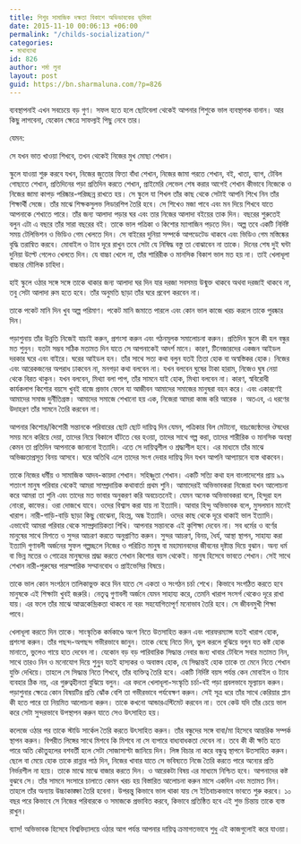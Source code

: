 ```yaml
---
title: শিশুর সামাজিক দক্ষতা বিকাশে অভিভাবকের ভূমিকা
date: 2015-11-10 00:06:13 +06:00
permalink: "/childs-socialization/"
categories:
- মাথাব্যাথা
id: 826
author: শর্মা লুনা
layout: post
guid: https://bn.sharmaluna.com/?p=826
---
```


ব্যবস্থাপনাই এখন সবচেয়ে বড় গুণ। সফল হতে হলে ছোটবেলা থেকেই আপনার শিশুকে ভাল ব্যবস্থাপক বানান। আর কিছু লাগবেনা, যেকোন ক্ষেত্রে সাফল্যই পিছু নেবে তার।

যেমন:

সে যখন ভাত খাওয়া শিখবে, তখন থেকেই নিজের মুখ মোছা শেখান।

স্কুলে যাওয়া শুরু করবে যখন, নিজের জুতোর ফিতা বাঁধা শেখান, নিজের জামা পরতে শেখান, বই, খাতা, ব্যাগ, টেবিল গোছাতে শেখান, প্রতিদিনের পড়া প্রতিদিন করতে শেখান, প্রাইমেরি লেভেল শেষ করার আগেই শেখান কীভাবে নিজেকে ও নিজের জামা কাপড় পরিষ্কার-পরিচ্ছন্ন রাখতে হয়। সে স্কুলে যা শিখল তাঁর কাছ থেকে সেটাই আপনি শিখে নিন তাঁর শিক্ষার্থী সেজে। তাঁর মাঝে শিক্ষকসুলভ লিডারশিপ তৈরি হবে। সে শিখেও মজা পাবে এবং মন দিয়ে শিখবে যাতে আপনাকে শেখাতে পারে। তাঁর জন্য আলাদা পড়ার ঘর এবং তার নিজের আলাদা বইয়ের তাক দিন। বছরের শুরুতেই বলুন এটা এ বছরে তাঁর সারা বছরের বই। তাকে ভাল পত্রিকা ও কিশোর ম্যাগাজিন পড়তে দিন। অল্প তবে একটি নির্দিষ্ট সময় টেলিভিশন ও ভিডিও গেম খেলতে দিন। সে বাইরের দুনিয়া সম্পর্কে আপডেটেড থাকবে এবং ভিডিও গেম মস্তিষ্কের বৃদ্ধি তরান্বিত করবে। মোবাইল ও ট্যাব দূরে রাখুন তবে সেটা যে নিষিদ্ধ বস্তু তা বোঝাবেন না তাকে। দিনের শেষ দুই ঘন্টা দুনিয়া উল্টে গেলেও খেলতে দিন। যে বাচ্চা খেলে না, তাঁর শারিরীক ও মানসিক বিকাশ ভাল মত হয় না। তাই খেলাধূলা বাচ্চার মৌলিক চাহিদা।

হাই স্কুলে ওঠার সঙ্গে সঙ্গে তাকে থাকার জন্য আলাদা ঘর দিন যার দরজা সবসময় উন্মুক্ত থাকবে অথবা দরজাই থাকবে না, তবু সেটা আলাদা রুম হতে হবে। তাঁর অনুমতি ছাড়া তাঁর ঘরে প্রবেশ করবেন না।

তাকে পকেট মানি দিন খুব অল্প পরিমাণ। পকেট মানি জমাতে পারলে এবং কোন ভাল কাজে খরচ করলে তাকে পুরষ্কার দিন।

পড়াশুনায় তাঁর উন্নতি নিজেই যাচাই করুন, প্রশংসা করুন এবং গঠনমূলক সমালোচনা করুন। প্রতিদিন স্কুলে কী হল বন্ধুর মত শুনুন। যতটা সম্ভব সঠিক মতামত দিন যাতে সে আপনাকেই আদর্শ মানে। কারণ, টিনেজারদের একজন আইডল দরকার ঘরে এবং বাইরে। ঘরের আইডল হন। তাঁর সাথে সত্য কথা বলুন যতই তিতা হোক বা অস্বস্তিকর হোক। নিজের এবং আরেকজনের অপরাধ ঢাকবেন না, মনগড়া কথা বলবেন না। যখন বলবেন ঘুষের টাকা হারাম, নিজেও ঘুষ নেয়া থেকে বিরত থাকুন। যখন বলবেন, মিথ্যা বলা পাপ, তাঁর সামনে যাই হোক, মিথ্যা বলবেন না। কারণ, স্ববিরোধী কার্যকলাপ কিশোর বয়সে খুবই বাজে প্রভাব ফেলে যা আজীবন আমাদের সমাজের মানুষরা বহন করে। এবং একারণেই আমাদের সমাজ দুর্নীতিগ্রস্ত। আমাদের সমাজে শেখানো হয় এক, নিজেরা আমরা কাজ করি আরেক । অতএব, এ ধরণের উদাহরণ তাঁর সামনে তৈরি করবেন না।

আপনার কিশোর/কিশোরী সন্তানকে পরিবারের ছোট ছোট দায়িত্ব দিন যেমন, পত্রিকার বিল মেটানো, বয়ঃজ্যেষ্ঠদের ঔষধের সময় মনে করিয়ে দেয়া, তাদের নিয়ে বিকালে হাঁটতে বের হওয়া, তাদের সাথে গল্প করা, তাদের শারীরিক ও মানসিক অবস্থা কেমন তা প্রতিদিন আপনাকে জানানো ইত্যাদি। এতে সে দায়িত্বশীল ও শ্রদ্ধাশীল হবে। এর মাধ্যমে তাঁর মাঝে অভিজ্ঞতাপ্রসূত বিনয় আসবে। ঘরে অতিথি এলে তাদের সংগ দেবার দায়িত্ব দিন যখন আপনি আপ্যায়নে ব্যস্ত থাকবেন।

তাকে নিজের ধর্মীয় ও সামাজিক আদব-কায়দা শেখান। সহিষ্ণুতা শেখান। একটি সত্যি কথা হল বাংলাদেশের প্রায় ৯৯ শতাংশ মানুষ পরিবার থেকেই আমরা সাম্প্রদায়িক কথাবার্তা প্রথম শুনি। আমাদেরই অভিভাবকরা নিজেরা যখন আলোচনা করে আমরা তা শুনি এবং তাদের মত ভাবার অনুকরণ করি অবচেতনেই। যেমন অনেক অভিভাবকরা বলে, হিন্দুরা হল নোংরা, কাফের। ওরা দোজখে যাবে। ওদের বিশ্বাস করা যায় না ইত্যাদি। আবার হিন্দু অভিভাবক বলে, মুসলমান মানেই খারাপ। নারী-গাড়ি-বাড়ি ছাড়া কিছু বোঝেনা, হিংস্র, অন্ধ ইত্যাদি। ওদের কাছ থেকে দূরে থাকাই ভাল ইত্যাদি। এভাবেই আমরা পরিবার থেকে সাম্প্রদায়িকতা শিখি। আপনার সন্তানকে এই কুশিক্ষা দেবেন না। সব ধর্মের ও বর্ণের মানুষের সাথে মিশতে ও সুন্দর আচরণ করতে অনুপ্রাণিত করুন। সুন্দর আচরণ, বিনয়, ধৈর্য, আস্থা স্থাপন, সাহায্য করা ইত্যাদি গুণাবলী অর্জনের সুফল গল্পচ্ছলে নিজের ও পরিচিত মানুষ বা মহামানবদের জীবনের দৃষ্টান্ত দিয়ে বুঝান। অন্য ধর্ম বা ভিন্ন মতের ও গোত্রের মানুষদের শ্রদ্ধা করতে শেখান কিশোর বয়স থেকেই। মানুষ হিসেবে ভাবতে শেখান। সেই সাথে শেখান নারী-পুরুষের পারস্পারিক সম্মানবোধ ও প্রাইভেসির বিষয়ে।

তাকে ভাল কোন সংগঠনে তালিকাভুক্ত করে দিন যাতে সে একতা ও সংগঠন চর্চা শেখে। কিভাবে সংগঠিত করতে হবে মানুষকে এই শিক্ষাটা খুবই জরুরি। নেতৃত্ব গুণাবলী অর্জনে যেমন সাহায্য করে, তেমনি খারাপ সংসর্গ থেকেও দূরে রাখা যায়। এর ফলে তাঁর মাঝে আত্মকেন্দ্রিকতা থাকবে না বরং সহযোগিতাপূর্ণ মনোভাব তৈরি হবে। সে জীবনমুখী শিক্ষা পাবে।

খেলাধূলা করতে দিন তাকে। সাংস্কৃতিক কর্মকাণ্ডে অংশ নিতে উতসাহিত করুন এবং পারফরম্যান্স যতই খারাপ হোক, প্রশংসা করুন। তাঁর পছন্দ-অপছন্দ গভীরভাবে জানুন। তাকে বেছে নিতে দিন, ভুল করলে বুঝিয়ে বলুন যত কষ্ট হোক মানাতে, ভুলেও গায়ে হাত দেবেন না। যেকোন বড় বড় পারিবারিক সিদ্ধান্ত নেবার জন্য খাবার টেবিলে সবার মতামত নিন, সাথে তারও নিন ও মনোযোগ দিয়ে শুনু্ন যতই হাস্যকর ও অবাস্তব হোক, যে সিদ্ধান্তই হোক তাকে তা মেনে নিতে শেখান যুক্তি দেখিয়ে। তাহলে সে সিদ্ধান্ত নিতে শিখবে, তাঁর ব্যক্তিত্ব তৈরি হবে। একটি নির্দিষ্ট বয়স পর্যন্ত কেন মোবাইল ও ট্যাব ব্যবহার ঠিক নয়, এর গুরুত্বহীনতা বুঝিয়ে বলুন। এর বদলে খেলাধূলা-সংস্কৃতি চর্চা-বই পড়া প্রবলভাবে মূল্যায়ন করুন। পড়াশুনার ক্ষেত্রে কোন বিষয়টির প্রতি ঝোঁক বেশি তা গভীরভাবে পর্যবেক্ষণ করুন। সেই সূত্র ধরে তাঁর সাথে কেরিয়ার প্লান কী হতে পারে তা নিয়মিত আলোচনা করুন। তাকে কখনো আন্ডারএস্টিমেট করবেন না। তবে কেউ যদি তাঁর চেয়ে ভাল করে সেটা সুন্দরভাবে উপস্থাপন করুন যাতে সেও উৎসাহিত হয়।

কলেজে ওঠার পর তাকে স্টাডি সার্কেল তৈরি করতে উৎসাহিত করুন। তাঁর বন্ধুদের সঙ্গে বাবা/মা হিসেবে আন্তরিক সম্পর্ক স্থাপন করুন। বিপরীত লিঙ্গের সাথে মিশবে কি মিশবে না সে ব্যপারে বাধ্যবাধকতা দেবেন না। তবে কী কী ক্ষতি হতে পারে অতি কৌতুহলের বশবর্তী হলে সেটা সোজাসাপ্টা জানিয়ে দিন। লিঙ্গ বিচার না করে বন্ধুত্ব স্থাপনে উতসাহিত করুন। ছেলে বা মেয়ে হোক তাকে রান্নার পাঠ দিন, নিজের খাবার যাতে সে ভবিষ্যতে নিজে তৈরি করতে পারে অন্যের প্রতি নির্ভরশীল না হয়ে। তাকে মাঝে মাঝে বাজার করতে দিন। ও আরেকটা বিষয় এর মাধ্যমে নিশ্চিত হবে। আপনাদের কষ্ট বুঝবে সে। তাঁর সামনে সংসারে চালাতে কেমন খরচ হয় বিস্তারিত আলোচনা করুন মাসে একদিন এবং মতামত নিন। তাহলে তাঁর অন্যায় উচ্চাকাঙ্ক্ষা তৈরি হবেনা। উপরন্তু কিভাবে ভাল থাকা যায় সে ইতিবাচকভাবে ভাবতে শুরু করবে। ১০ বছর পরে কিভাবে সে নিজের পরিবারকে ও সমাজকে প্রভাবিত করবে, কিভাবে প্রতিষ্ঠিত হবে এই শুভ চিন্তায় তাকে ব্যস্ত রাখুন।

ব্যাস! অভিভাবক হিসেবে বিশ্ববিদ্যালয়ে ওঠার আগ পর্যন্ত আপনার দায়িত্ব ক্রমাগতভাবে শুধু এই কাজগুলোই করে যাওয়া।